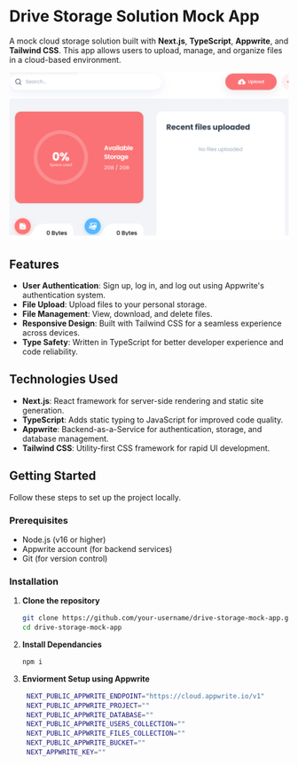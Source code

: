 # Drive Storage Solution Mock App

A mock cloud storage solution built with **Next.js**, **TypeScript**, **Appwrite**, and **Tailwind CSS**. This app allows users to upload, manage, and organize files in a cloud-based environment.

![App Screenshot](./public/screenshot.PNG) <!-- Add a screenshot of your app here -->

## Features

- **User Authentication**: Sign up, log in, and log out using Appwrite's authentication system.
- **File Upload**: Upload files to your personal storage.
- **File Management**: View, download, and delete files.
- **Responsive Design**: Built with Tailwind CSS for a seamless experience across devices.
- **Type Safety**: Written in TypeScript for better developer experience and code reliability.

## Technologies Used

- **Next.js**: React framework for server-side rendering and static site generation.
- **TypeScript**: Adds static typing to JavaScript for improved code quality.
- **Appwrite**: Backend-as-a-Service for authentication, storage, and database management.
- **Tailwind CSS**: Utility-first CSS framework for rapid UI development.

## Getting Started

Follow these steps to set up the project locally.

### Prerequisites

- Node.js (v16 or higher)
- Appwrite account (for backend services)
- Git (for version control)

### Installation

1. **Clone the repository**

   ```bash
   git clone https://github.com/your-username/drive-storage-mock-app.git
   cd drive-storage-mock-app
2. **Install Dependancies**

   ```bash
   npm i
3. **Enviorment Setup using Appwrite**

   ```bash
    NEXT_PUBLIC_APPWRITE_ENDPOINT="https://cloud.appwrite.io/v1"
    NEXT_PUBLIC_APPWRITE_PROJECT=""
    NEXT_PUBLIC_APPWRITE_DATABASE=""
    NEXT_PUBLIC_APPWRITE_USERS_COLLECTION=""
    NEXT_PUBLIC_APPWRITE_FILES_COLLECTION=""
    NEXT_PUBLIC_APPWRITE_BUCKET=""
    NEXT_APPWRITE_KEY=""
